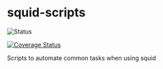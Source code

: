 squid-scripts
=============

![Status](https://api.travis-ci.org/sinfallas/squid-scripts.svg) 

[![Coverage Status](https://coveralls.io/repos/sinfallas/squid-scripts/badge.svg?branch=master&service=github)](https://coveralls.io/github/sinfallas/squid-scripts?branch=master)

Scripts to automate common tasks when using squid
